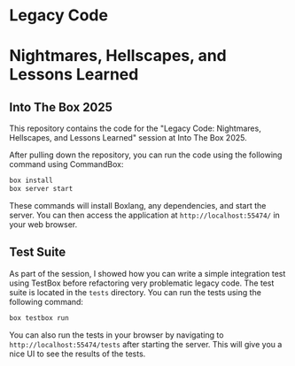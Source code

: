 # Legacy Code
# Nightmares, Hellscapes, and Lessons Learned

## Into The Box 2025

This repository contains the code for the "Legacy Code: Nightmares, Hellscapes, and Lessons Learned" session at Into The Box 2025.

After pulling down the repository, you can run the code using the following command using CommandBox:

```bash
box install
box server start
```

These commands will install Boxlang, any dependencies, and start the server. You can then access the application at `http://localhost:55474/` in your web browser.

## Test Suite

As part of the session, I showed how you can write a simple integration test using TestBox before refactoring very problematic legacy code. The test suite is located in the `tests` directory. You can run the tests using the following command:

```bash
box testbox run
```

You can also run the tests in your browser by navigating to `http://localhost:55474/tests` after starting the server. This will give you a nice UI to see the results of the tests.

